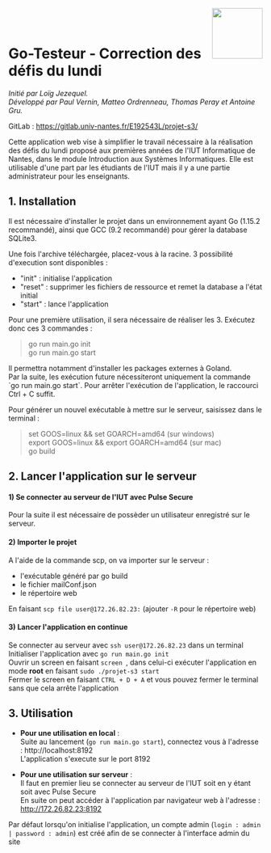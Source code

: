 <a href="https://iutnantes.univ-nantes.fr/"><img align="right" src="https://iutnantes.univ-nantes.fr/medias/photo/logoiutq_1377690591795.gif?ID_FICHE=627306" width="100"></a>
<br><br>
<h1>Go-Testeur - Correction des défis du lundi</h1>

*Initié par Loïg Jezequel.*\
*Développé par Paul Vernin, Matteo Ordrenneau, Thomas Peray et Antoine Gru.*

GitLab : https://gitlab.univ-nantes.fr/E192543L/projet-s3/

Cette application web vise à simplifier le travail nécessaire à la réalisation des défis du lundi proposé aux premières années de l'IUT Informatique de Nantes, dans le module Introduction aux Systèmes Informatiques.
Elle est utilisable d'une part par les étudiants de l'IUT mais il y a une partie administrateur pour les enseignants.

<h2>1. Installation </h2>
Il est nécessaire d'installer le projet dans un environnement ayant Go (1.15.2 recommandé), ainsi que GCC (9.2 recommandé) pour gérer la database SQLite3.

Une fois l'archive téléchargée, placez-vous à la racine.
3 possibilité d'execution sont disponibles :
 - "init" : initialise l'application
 - "reset" : supprimer les fichiers de ressource et remet la database a l'état initial
 - "start" : lance l'application

Pour une première utilisation, il sera nécessaire de réaliser les 3. Exécutez donc ces 3 commandes :
> go run main.go init <br>
> go run main.go start

<p>Il permettra notamment d'installer les packages externes à Goland. <br>
Par la suite, les exécution future nécessiteront uniquement la commande `go run main.go start`.
Pour arrêter l'exécution de l'application, le raccourci Ctrl + C suffit.<p>

Pour générer un nouvel exécutable à mettre sur le serveur, saisissez dans le terminal :
> set GOOS=linux && set GOARCH=amd64 (sur windows)\
> export GOOS=linux && export GOARCH=amd64 (sur mac)\
> go build

<h2>2. Lancer l'application sur le serveur</h2>
<h4>1) Se connecter au serveur de l'IUT avec Pulse Secure</h4>
Pour la suite il est nécessaire de possèder un utilisateur enregistré sur le serveur.
<h4>2) Importer le projet</h4>

A l'aide de la commande scp, on va importer sur le serveur :
 - l'exécutable généré par go build
 - le fichier mailConf.json
 - le répertoire web

En faisant `scp file user@172.26.82.23:` (ajouter `-R` pour le répertoire web)


<h4>3) Lancer l'application en continue</h4>

Se connecter au serveur avec `ssh user@172.26.82.23` dans un terminal\
Initialiser l'application avec `go run main.go init`\
Ouvrir un screen en faisant `screen `, dans celui-ci exécuter l'application en mode **root** en faisant `sudo ./projet-s3 start`\
Fermer le screen en faisant `CTRL + D + A` et vous pouvez fermer le terminal sans que cela arrête  l'application

<h2>3. Utilisation</h2>

- **Pour une utilisation en local** : \
Suite au lancement (`go run main.go start`), connectez vous à l'adresse : http://localhost:8192 \
L'application s'execute sur le port 8192

- **Pour une utilisation sur serveur** : \
  Il faut en premier lieu se connecter au serveur de l'IUT soit en y étant soit avec Pulse Secure\
  En suite on peut accéder à l'application par navigateur web à l'adresse : http://172.26.82.23:8192

Par défaut lorsqu'on initialise l'application, un compte admin (`login : admin | password : admin`) est créé afin de se connecter à l'interface admin du site



